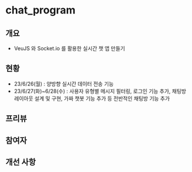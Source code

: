 # chat_program

## 개요
- VeuJS 와 Socket.io 를 활용한 실시간 챗 앱 만들기

## 현황
- 23/6/26(월) : 양방향 실시간 데이터 전송 기능
- 23/6/27(화)~6/28(수) : 사용자 유형별 메시지 필터링, 로그인 기능 추가, 채팅방 레이아웃 설계 및 구현, 가짜 챗봇 기능 추가 등 전반적인 채팅방 기능 추가

## 프리뷰

## 참여자

## 개선 사항
